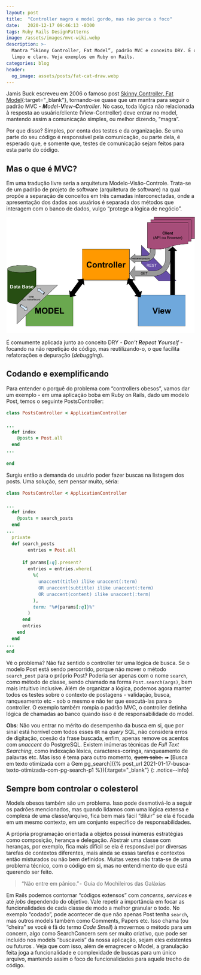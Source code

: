 ```yaml
---
layout: post
title:  "Controller magro e model gordo, mas não perca o foco"
date:   2020-12-17 09:46:13 -0300
tags: Ruby Rails DesignPatterns
image: /assets/images/mvc-wiki.webp
description: >-
  Mantra “Skinny Controller, Fat Model”, padrão MVC e conceito DRY. É o velho desfaio do código
  limpo e claro. Veja exemplos em Ruby on Rails.
categories: blog
header:
  og_image: assets/posts/fat-cat-draw.webp
---
```


Jamis Buck escreveu em 2006 o famoso post
[Skinny Controller, Fat Model](http://weblog.jamisbuck.org/2006/10/18/skinny-controller-fat-model){:target="_blank"},
tornando-se quase que um mantra para seguir o padrão MVC -
***M****odel-****V****iew-****C****ontroller*. No caso, toda lógica não relacionada à resposta ao
usuário/cliente (View-Controller) deve entrar no model, mantendo assim a comunicação simples, ou
melhor dizendo, “magra”.
<!-- excerpt-separator -->

Por que disso? Simples, por conta dos testes e da organização. Se uma parte do seu código é
responsável pela comunicação, ou parte dela, é esperado que, e somente que, testes de comunicação
sejam feitos para esta parte do código.

## Mas o que é MVC?

Em uma tradução livre seria a arquitetura Modelo-Visão-Controle. Trata-se de um padrão de projeto
de software (arquitetura de software) na qual propõe a separação de conceitos em três camadas
interconectadas, onde a apresentação dos dados aos usuários é separada dos métodos que interagem
com o banco de dados, vulgo “protege a lógica de negócio”.


![Padrão MVC](/assets/images/padrao-mvc.webp)


É comumente aplicada junto ao conceito DRY - ***D****on’t* ***R****epeat* ***Y****ourself* -
focando na não repetição de código, mas reutilizando-o, o que facilita refatorações e depuração
(*debugging*).


## Codando e exemplificando

Para entender o porquê do problema com “controllers obesos”, vamos dar um exemplo - em uma
aplicação boba em Ruby on Rails, dado um modelo Post, temos o seguinte PostsController:

```ruby
class PostsController < ApplicationController

...
  def index
    @posts = Post.all
  end
...

end
```

Surgiu então a demanda do usuário poder fazer buscas na listagem dos posts. Uma solução, sem
pensar muito, séria:

```ruby
class PostsController < ApplicationController

...
  def index
    @posts = search_posts
  end
...
  private
  def search_posts
        entries = Post.all

      if params[:q].present?
        entries = entries.where(
          %(
            unaccent(title) ilike unaccent(:term)
            OR unaccent(subtitle) ilike unaccent(:term)
            OR unaccent(content) ilike unaccent(:term)
          ),
          term: "%#{params[:q]}%"
        )
      end
      entries
    end
  end
...
end
```

Vê o problema? Não faz sentido o controller ter uma lógica de busca. Se o modelo Post está sendo
percorrido, porque não mover o método ```search_post``` para o próprio Post? Poderia ser apenas
com o nome ```search```, como método de classe, sendo chamado na forma ```Post.search(args)```,
bem mais intuitivo inclusive. Além de organizar a lógica, podemos agora manter todos os testes
sobre o contexto de postagens - validação, busca, ranqueamento etc - sob o mesmo e não ter que
executá-las para o controller. O exemplo também rompia o padrão MVC, o controller detinha lógica
de chamadas ao banco quando isso é de responsabilidade do model.

**Obs**: Não vou entrar no mérito do desempenho da busca em si, que por sinal está
horrível com todos esses ```OR``` na *query* SQL, não considera erros de digitação, coesão da frase
buscada, enfim, apenas remove os acentos com *unaccent* do PostgreSQL. Existem inúmeras técnicas
de *Full Text Searching*, como indexação léxica, caracteres-coringa, ranqueamento de palavras etc.
Mas isso é tema para outro momento, ~~quem sabe.~~ &#10144;
[Busca em texto otimizada com a Gem pg_search]({% post_url 2021-01-17-busca-texto-otimizada-com-pg-search-p1 %}){:target="_blank"}
{: .notice--info}

## Sempre bom controlar o colesterol

Models obesos também são um problema. Isso pode desmotivá-lo a seguir os padrões mencionados, mas
quando lidamos com uma lógica extensa e complexa de uma classe/arquivo, fica bem mais fácil
“diluir” se ela é focada em um mesmo contexto, em um conjunto específico de responsabilidades.

A própria programação orientada a objetos possui inúmeras estratégias como composição, herança e
delegação. Abstrair uma classe com heranças, por exemplo, fica mais difícil se ela é responsável
por diversas tarefas de contextos diferentes, mais ainda se essas tarefas e contextos então
misturados ou não bem definidos. Muitas vezes não trata-se de uma problema técnico, com o código
em si, mas no entendimento do que está querendo ser feito.

> “Não entre em pânico.” -  Guia do Mochileiros das Galáxias

Em Rails podemos contornar “códigos extensos” com *concerns*, *services* e até *jobs* dependendo
do objetivo. Vale repetir a importância em focar as funcionalidades de cada classe de modo a
melhor granular o todo. No exemplo “codado”, pode acontecer de que não apenas Post tenha
```search```, mas outros models também como Comments, Papers etc. Isso chama (ou “cheira” se você
é fã do termo *Code Smell*) à movermos o método para um concern, algo como SearchConcern sem ser
muito criativo, que pode ser incluído nos models “buscaveis” da nossa aplicação, sejam eles
existentes ou futuros . Veja que com isso, além de emagrecer o Model, a granulação feita joga a
funcionalidade e complexidade de buscas para um único arquivo, mantendo assim o foco de
funcionalidades para aquele trecho de código.

